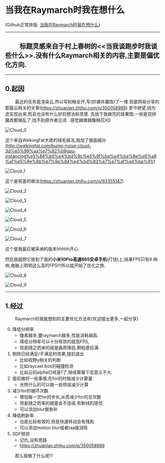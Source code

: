 当我在Raymarch时我在想什么
=================

(Github正常排版: [当我在Raymarch时我在想什么](https://github.com/HHHHHHHHHHHHHHHHHHHHHCS/MyStudyNote/blob/main/MyNote/%E5%BD%93%E6%88%91%E5%9C%A8Raymarch%E6%97%B6%E6%88%91%E5%9C%A8%E6%83%B3%E4%BB%80%E4%B9%88.md))

-----------------

## &emsp;&emsp; 标题灵感来自于村上春树的<<当我谈跑步时我谈些什么>>.没有什么Raymarch相关的内容,主要是偏优化方向.

-----------------

## **0.起因**

&emsp;&emsp; 最近的任务是渲染云,所以写轮眼全开,写(抄袭并魔改)了一堆.但是网易分享的那篇云相关的文章(https://zhuanlan.zhihu.com/p/350058989) 至今绝望,因为还实现出来,而且也没有什么好的想法和灵感.
先放下我做完的效果图.一些是双拼魔改都搞乱了,找不到原作者见谅...感觉越做越像棉花XD

![Cloud_0](Images/Cloud_0.jpg)

这个来自WalkingFat大佬的绒毛做法,我加了曲面细分(http://walkingfat.com/bump-noise-cloud-3d%e5%99%aa%e7%82%b9gpu-instancing%e5%88%b6%e4%bd%9c%e5%9f%ba%e4%ba%8e%e6%a8%a1%e5%9e%8b%e7%9a%84%e4%bd%93%e7%a7%af%e4%ba%91/)

![Cloud_1](Images/Cloud_1.jpg)

这个是视差的做法(https://zhuanlan.zhihu.com/p/83355147)

![Cloud_2](Images/Cloud_2.jpg)

![Cloud_3](Images/Cloud_3.jpg)

![Cloud_4](Images/Cloud_4.jpg)

![Cloud_5](Images/Cloud_5.jpg)

![Cloud_6](Images/Cloud_6.jpg)

![Cloud_7](Images/Cloud_7.jpg)

这个是我最后被采纳的版本hhhhh开心.


然后我就把它放到了我的**小米10Pro高通865安卓手机**(打钱)上,结果FPS只有9.吶吶,电脑上明明这么高的FPS!!!所以就开始了优化之旅.

![Cloud_8](Images/Cloud_8.jpg)

![Cloud_9](Images/Cloud_9.jpg)

-----------------

## **1.经过**
&emsp;&emsp; Raymarch的我能想到的主要优化方法有(欢迎提出更多,一起分享)

0. 降低分辨率
    + 像素越多,要raymarch越多,性能消耗越高.
    + 降低分辨率可以十分有效的提高FPS,
    + 但是随之而来的就是画质降低,颗粒感拉满.
1. 剔除已经满足/不满足的效果,提前退出
    + 比如视野y相关的判断
    + 比如raycast box的碰撞检测
    + 比如云的alpha已经是1了,继续算算下去意义不大.
2. 提前做好一些事情,在for的时候减少计算量
    + 光照什么的可以做一些烘焙减少计算
3. 减少for的循环次数
    + 增加每一次for的步长,从而减少for的总次数
    + 但是随之而来的就是会不连续,有断线的感觉
    + 可以添加blur做弥补
4. 降低刷新率
    + 也是比较有效的,但是快速转动会有残影
    + 可以添加motion blur或者taa做消除
5. SDF预测
    + 记仇,没有思路
    + https://zhuanlan.zhihu.com/p/350058989

&emsp;&emsp; 那么我做了什么呢!?
